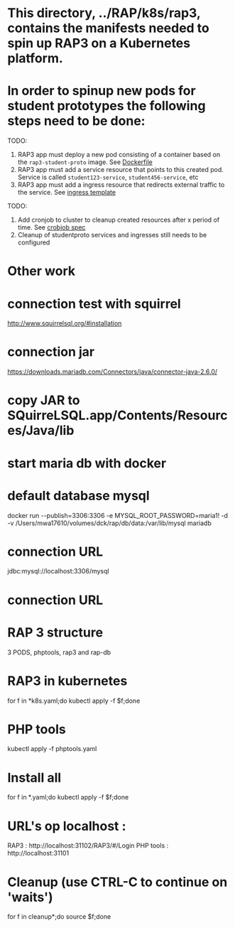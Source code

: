 # This directory, ../RAP/k8s/rap3, contains the manifests needed to spin up RAP3 on a Kubernetes platform.



# In order to spinup new pods for student prototypes the following steps need to be done:
TODO:
1. RAP3 app must deploy a new pod consisting of a container based on the `rap3-student-proto` image. See [Dockerfile](../../RAP3USER/Dockerfile)
2. RAP3 app must add a service resource that points to this created pod. Service is called `student123-service`, `student456-service`, etc
3. RAP3 app must add a ingress resource that redirects external traffic to the service. See [ingress template](./ingress/ingress-student-template.yaml)

TODO:
1. Add cronjob to cluster to cleanup created resources after x period of time. See [crobjob spec](./cleanup-job/cleanup-job.yaml)
1. Cleanup of studentproto services and ingresses still needs to be configured

# Other work

# connection test with squirrel 
http://www.squirrelsql.org/#installation
# connection jar
https://downloads.mariadb.com/Connectors/java/connector-java-2.6.0/
# copy JAR to SQuirreLSQL.app/Contents/Resources/Java/lib

# start maria db with docker
# default database mysql
docker run --publish=3306:3306 -e MYSQL_ROOT_PASSWORD=maria1! -d -v /Users/mwa17610/volumes/dck/rap/db/data:/var/lib/mysql mariadb
# connection URL 
jdbc:mysql://localhost:3306/mysql
# connection URL

# RAP 3 structure
3 PODS, phptools, rap3 and rap-db

# RAP3 in kubernetes
for f in *k8s.yaml;do kubectl apply -f $f;done
# PHP tools
kubectl apply -f phptools.yaml
# Install all 
for f in *.yaml;do kubectl apply -f $f;done

# URL's op localhost : 
RAP3 : http://localhost:31102/RAP3/#/Login
PHP tools : http://localhost:31101

# Cleanup (use CTRL-C to continue on 'waits')
for f in cleanup*;do source $f;done
